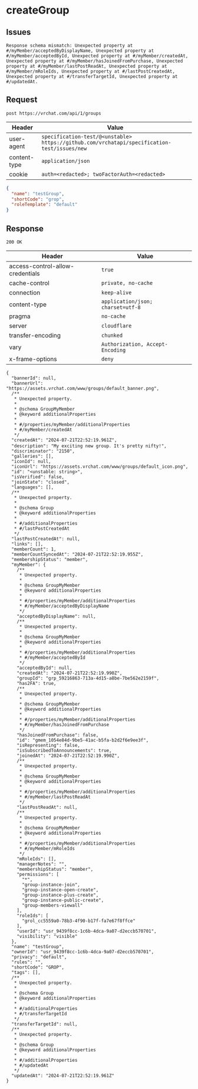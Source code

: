 # createGroup

## Issues
```
Response schema mismatch: Unexpected property at #/myMember/acceptedByDisplayName, Unexpected property at #/myMember/acceptedById, Unexpected property at #/myMember/createdAt, Unexpected property at #/myMember/hasJoinedFromPurchase, Unexpected property at #/myMember/lastPostReadAt, Unexpected property at #/myMember/mRoleIds, Unexpected property at #/lastPostCreatedAt, Unexpected property at #/transferTargetId, Unexpected property at #/updatedAt.
```

## Request
`post https://vrchat.com/api/1/groups`

| Header | Value |
| ------ | ----- |
| user-agent | `specification-test/@<unstable> https://github.com/vrchatapi/specification-test/issues/new` |
| content-type | `application/json` |
| cookie | `auth=<redacted>; twoFactorAuth=<redacted>` |

```json
{
  "name": "testGroup",
  "shortCode": "grop",
  "roleTemplate": "default"
}
```


## Response
`200 OK`

| Header | Value |
| ------ | ----- |
| access-control-allow-credentials | `true` |
| cache-control | `private, no-cache` |
| connection | `keep-alive` |
| content-type | `application/json; charset=utf-8` |
| pragma | `no-cache` |
| server | `cloudflare` |
| transfer-encoding | `chunked` |
| vary | `Authorization, Accept-Encoding` |
| x-frame-options | `deny` |

```jsonc
{
  "bannerId": null,
  "bannerUrl": "https://assets.vrchat.com/www/groups/default_banner.png",
  /**
   * Unexpected property.
   *
   * @schema GroupMyMember
   * @keyword additionalProperties
   *
   * #/properties/myMember/additionalProperties
   * #/myMember/createdAt
   */
  "createdAt": "2024-07-21T22:52:19.961Z",
  "description": "My exciting new group․ It's pretty niftyǃ",
  "discriminator": "2150",
  "galleries": [],
  "iconId": null,
  "iconUrl": "https://assets.vrchat.com/www/groups/default_icon.png",
  "id": "<unstable: string>",
  "isVerified": false,
  "joinState": "closed",
  "languages": [],
  /**
   * Unexpected property.
   *
   * @schema Group
   * @keyword additionalProperties
   *
   * #/additionalProperties
   * #/lastPostCreatedAt
   */
  "lastPostCreatedAt": null,
  "links": [],
  "memberCount": 1,
  "memberCountSyncedAt": "2024-07-21T22:52:19.955Z",
  "membershipStatus": "member",
  "myMember": {
    /**
     * Unexpected property.
     *
     * @schema GroupMyMember
     * @keyword additionalProperties
     *
     * #/properties/myMember/additionalProperties
     * #/myMember/acceptedByDisplayName
     */
    "acceptedByDisplayName": null,
    /**
     * Unexpected property.
     *
     * @schema GroupMyMember
     * @keyword additionalProperties
     *
     * #/properties/myMember/additionalProperties
     * #/myMember/acceptedById
     */
    "acceptedById": null,
    "createdAt": "2024-07-21T22:52:19.990Z",
    "groupId": "grp_59216863-713a-4d15-a8be-7be562e2159f",
    "has2FA": true,
    /**
     * Unexpected property.
     *
     * @schema GroupMyMember
     * @keyword additionalProperties
     *
     * #/properties/myMember/additionalProperties
     * #/myMember/hasJoinedFromPurchase
     */
    "hasJoinedFromPurchase": false,
    "id": "gmem_1054e84d-9be5-41ac-b5fa-b2d2f6e9ee3f",
    "isRepresenting": false,
    "isSubscribedToAnnouncements": true,
    "joinedAt": "2024-07-21T22:52:19.990Z",
    /**
     * Unexpected property.
     *
     * @schema GroupMyMember
     * @keyword additionalProperties
     *
     * #/properties/myMember/additionalProperties
     * #/myMember/lastPostReadAt
     */
    "lastPostReadAt": null,
    /**
     * Unexpected property.
     *
     * @schema GroupMyMember
     * @keyword additionalProperties
     *
     * #/properties/myMember/additionalProperties
     * #/myMember/mRoleIds
     */
    "mRoleIds": [],
    "managerNotes": "",
    "membershipStatus": "member",
    "permissions": [
      "*",
      "group-instance-join",
      "group-instance-open-create",
      "group-instance-plus-create",
      "group-instance-public-create",
      "group-members-viewall"
    ],
    "roleIds": [
      "grol_cc5559a0-78b3-4f90-b17f-fa7e67f8ffce"
    ],
    "userId": "usr_9439f8cc-1c6b-4dca-9a07-d2eccb570701",
    "visibility": "visible"
  },
  "name": "testGroup",
  "ownerId": "usr_9439f8cc-1c6b-4dca-9a07-d2eccb570701",
  "privacy": "default",
  "rules": "",
  "shortCode": "GROP",
  "tags": [],
  /**
   * Unexpected property.
   *
   * @schema Group
   * @keyword additionalProperties
   *
   * #/additionalProperties
   * #/transferTargetId
   */
  "transferTargetId": null,
  /**
   * Unexpected property.
   *
   * @schema Group
   * @keyword additionalProperties
   *
   * #/additionalProperties
   * #/updatedAt
   */
  "updatedAt": "2024-07-21T22:52:19.961Z"
}
```
